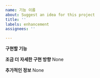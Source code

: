 ```yaml
---
name: 기능 이름
about: Suggest an idea for this project
title: ''
labels: enhancement
assignees: ''

---
```


**구현할 기능**


**조금 더 자세한 구현 방향**
None


**추가적인 정보**
None
